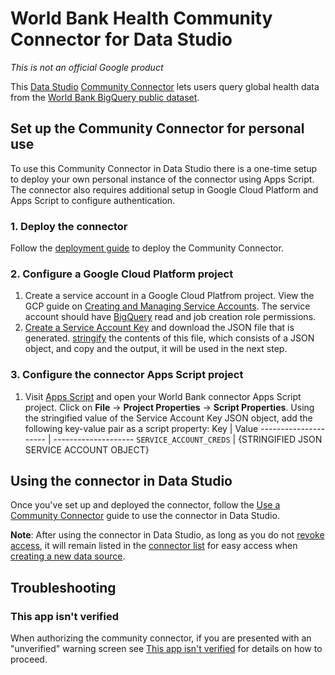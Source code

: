 # World Bank Health Community Connector for Data Studio

*This is not an official Google product*

This [Data Studio] [Community Connector] lets users query global health data
from the [World Bank BigQuery public dataset].

## Set up the Community Connector for personal use

To use this Community Connector in Data Studio there is a one-time setup to
deploy your own personal instance of the connector using Apps Script. The
connector also requires additional setup in Google Cloud Platform and
Apps Script to configure authentication.

### 1. Deploy the connector

Follow the [deployment guide] to deploy the Community Connector.

### 2. Configure a Google Cloud Platform project

1. Create a service account in a Google Cloud Platfrom project. View the GCP
guide on [Creating and Managing Service Accounts]. The service account should
have [BigQuery] read and job creation role permissions.
2. [Create a Service Account Key] and download the JSON file that is generated.
[stringify] the contents of this file, which consists of a JSON object, and
copy and the output, it will be used in the next step.

### 3. Configure the connector Apps Script project

1.  Visit [Apps Script] and open your World Bank connector Apps Script project.
    Click on **File** -> **Project Properties** -> **Script Properties**.
    Using the stringified value of the Service Account Key JSON object, add the following key-value pair as a script property:
    Key                     | Value
    ---------------------   | --------------------
    `SERVICE_ACCOUNT_CREDS` | {STRINGIFIED JSON SERVICE ACCOUNT OBJECT}

## Using the connector in Data Studio

Once you've set up and deployed the connector, follow the
[Use a Community Connector] guide to use the connector in Data Studio.

**Note**: After using the connector in Data Studio, as long as you do not
[revoke access], it will remain listed in the [connector list] for easy access
when [creating a new data source].

## Troubleshooting

### This app isn't verified

When authorizing the community connector, if you are presented with an
"unverified" warning screen see [This app isn't verified] for details on how to
proceed.

[Data Studio]: https://datastudio.google.com
[Community Connector]: https://developers.google.com/datastudio/connector
[World Bank BigQuery public dataset]: https://console.cloud.google.com/marketplace/details/the-world-bank/global-health
[deployment guide]: ../deploy.md
[Creating and Managing Service Accounts]: https://cloud.google.com/iam/docs/creating-managing-service-accounts
[BigQuery]: https://bigquery.cloud.google.com
[Create a Service Account Key]: https://cloud.google.com/iam/docs/creating-managing-service-account-keys#creating_service_account_keys
[stringify]: https://developer.mozilla.org/en-US/docs/Web/JavaScript/Reference/Global_Objects/JSON/stringify]]
[Apps Script]: https://script.google.com

[Use a Community Connector]: https://developers.google.com/datastudio/connector/use
[revoke access]: https://support.google.com/datastudio/answer/9053467
[connector list]: https://datastudio.google.com/c/datasources/create
[creating a new data source]: https://support.google.com/datastudio/answer/6300774
[This app isn't verified]: ../verification.md
